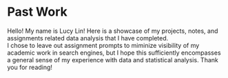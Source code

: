 # Past Work
Hello! My name is Lucy Lin! Here is a showcase of my projects, notes, and assignments related data analysis that I have completed.  
I chose to leave out assignment prompts to miminize visibility of my academic work in search engines, but I hope this sufficiently encompasses a general sense of my experience with data and statistical analysis. 
Thank you for reading!
